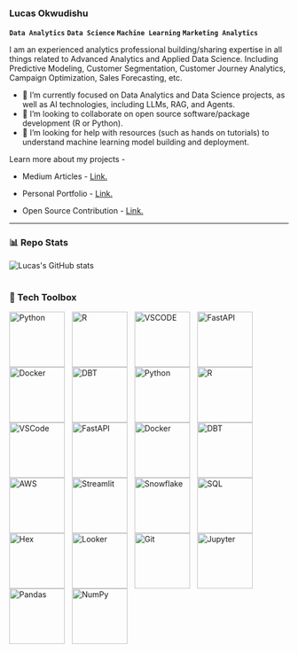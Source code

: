 ### Lucas Okwudishu

**`Data Analytics`** **`Data Science`**  **`Machine Learning`**  **`Marketing Analytics`**


I am an experienced analytics professional building/sharing expertise in all things related to Advanced Analytics and Applied Data Science. Including Predictive Modeling, Customer Segmentation, Customer Journey Analytics, Campaign Optimization, Sales Forecasting, etc.

- 🌱 I’m currently focused on Data Analytics and Data Science projects, as well as AI technologies, including LLMs, RAG, and Agents.
- 👯 I’m looking to collaborate on open source software/package development (R or Python).
- 🤔 I’m looking for help with resources (such as hands on tutorials) to understand machine learning model building and deployment.

Learn more about my projects - 
- Medium Articles - <a href="https://clfo2014.medium.com/." target="_blank">Link.</a>

- Personal Portfolio - <a href="https://lokwudishu.com/" target="_blank">Link.</a>

- Open Source Contribution - <a href="https://business-science.github.io/pytimetk/" target="_blank">Link.</a>

---


### 📊 Repo Stats

![Lucas's GitHub stats](https://github-readme-stats.vercel.app/api?username=lucaso21&show_icons=true&theme=radical)

<p align="left">
     
         
    


   </p>


#


### 🧰 Tech Toolbox

<img align="left" alt="Python" width="100px" style="padding-right:10px;" src="https://img.shields.io/badge/Python-FFD43B?style=for-the-badge&logo=python&logoColor=blue" />
<img align="left" alt="R" width="100px" style="padding-right:10px;" src="https://img.shields.io/badge/RStudio-75AADB?style=for-the-badge&logo=RStudio&logoColor=white" />
<img align="left" alt="VSCODE" width="100px" style="padding-right:10px;" src="https://img.shields.io/badge/VSCode-0078D4?style=for-the-badge&logo=visual%20studio%20code&logoColor=white"/>
<img align="left" alt="FastAPI" width="100px" style="padding-right:10px;" src="https://img.shields.io/badge/fastapi-109989?style=for-the-badge&logo=FASTAPI&logoColor=white"/>
<img align="left" alt="Docker" width="100px" style="padding-right:10px;" src="https://img.shields.io/badge/Docker-2CA5E0?style=for-the-badge&logo=docker&logoColor=white"/>
<img align="left" alt="DBT" width="100px" style="padding-right:10px;" src="https://img.shields.io/badge/dbt-FF694B?style=for-the-badge&logo=dbt&logoColor=white"/>

<img align="left" alt="Python" width="100px" style="padding-right:10px;" src="https://img.shields.io/badge/Python-FFD43B?style=for-the-badge&logo=python&logoColor=blue" />
<img align="left" alt="R" width="100px" style="padding-right:10px;" src="https://img.shields.io/badge/RStudio-75AADB?style=for-the-badge&logo=RStudio&logoColor=white" />
<img align="left" alt="VSCode" width="100px" style="padding-right:10px;" src="https://img.shields.io/badge/VSCode-0078D4?style=for-the-badge&logo=visual%20studio%20code&logoColor=white"/>
<img align="left" alt="FastAPI" width="100px" style="padding-right:10px;" src="https://img.shields.io/badge/fastapi-109989?style=for-the-badge&logo=FASTAPI&logoColor=white"/>
<img align="left" alt="Docker" width="100px" style="padding-right:10px;" src="https://img.shields.io/badge/Docker-2CA5E0?style=for-the-badge&logo=docker&logoColor=white"/>
<img align="left" alt="DBT" width="100px" style="padding-right:10px;" src="https://img.shields.io/badge/dbt-FF694B?style=for-the-badge&logo=dbt&logoColor=white"/>
<img align="left" alt="AWS" width="100px" style="padding-right:10px;" src="https://img.shields.io/badge/AWS-232F3E?style=for-the-badge&logo=amazonaws&logoColor=white"/>
<img align="left" alt="Streamlit" width="100px" style="padding-right:10px;" src="https://img.shields.io/badge/Streamlit-FF4B4B?style=for-the-badge&logo=streamlit&logoColor=white"/>
<img align="left" alt="Snowflake" width="100px" style="padding-right:10px;" src="https://img.shields.io/badge/Snowflake-29B5E8?style=for-the-badge&logo=snowflake&logoColor=white"/>
<img align="left" alt="SQL" width="100px" style="padding-right:10px;" src="https://img.shields.io/badge/SQL-003B57?style=for-the-badge&logo=databricks&logoColor=white"/>
<img align="left" alt="Hex" width="100px" style="padding-right:10px;" src="https://img.shields.io/badge/Hex-F7B500?style=for-the-badge&logo=hex&logoColor=black"/>
<img align="left" alt="Looker" width="100px" style="padding-right:10px;" src="https://img.shields.io/badge/Looker-4285F4?style=for-the-badge&logo=googlelookerstudio&logoColor=white"/>
<img align="left" alt="Git" width="100px" style="padding-right:10px;" src="https://img.shields.io/badge/Git-F05032?style=for-the-badge&logo=git&logoColor=white"/>
<img align="left" alt="Jupyter" width="100px" style="padding-right:10px;" src="https://img.shields.io/badge/Jupyter-F37626?style=for-the-badge&logo=jupyter&logoColor=white"/>
<img align="left" alt="Pandas" width="100px" style="padding-right:10px;" src="https://img.shields.io/badge/Pandas-150458?style=for-the-badge&logo=pandas&logoColor=white"/>
<img align="left" alt="NumPy" width="100px" style="padding-right:10px;" src="https://img.shields.io/badge/NumPy-013243?style=for-the-badge&logo=numpy&logoColor=white"/>


<br />

#



